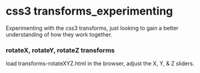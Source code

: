 css3 transforms_experimenting
==============================

Experimenting with the css3 transforms, just looking to gain a better understanding of how they work together.

### rotateX, rotateY, rotateZ transforms
load transforms-rotateXYZ.html in the browser, adjust the X, Y, & Z sliders.
